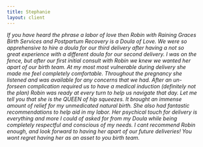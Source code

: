 ```yaml
---
title: Stephanie
layout: client
---
```


*If you have heard the phrase a labor of love then Robin with Raining Graces Birth Services and Postpartum Recovery is a Doula of Love.  We were so apprehensive to hire a doula for our third delivery after having a not so great experience with a different doula for our second delivery. I was on the fence, but after our first initial consult with Robin we knew we wanted her apart of our birth team.  At my most most vulnerable during delivery she made me feel completely comfortable. Throughout the pregnancy she listened and was available for any concerns that we had. After an un-forseen complication required us to have a medical induction (definitely not the plan) Robin was ready at every turn to help us navigate that day. Let me tell you that she is the QUEEN of hip squeezes. It brought an immense amount of relief for my unmedicated natural birth. She also had fantastic recommendations to help aid in my labor. Her psychical touch for delivery is everything and more I could of asked for from my Doula while being completely respectful and conscious of my needs.  I cant recommend Robin enough, and look forward to having her apart of our future deliveries! You wont regret having her as an asset to you birth team.*